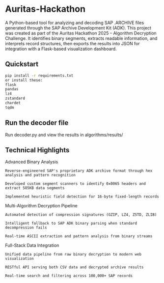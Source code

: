 # Auritas-Hackathon

A Python-based tool for analyzing and decoding SAP .ARCHIVE files generated through the SAP Archive Development Kit (ADK).
This project was created as part of the Auritas Hackathon 2025 – Algorithm Decryption Challenge.
It identifies binary segments, extracts readable information, and interprets record structures,
then exports the results into JSON for integration with a Flask-based visualization dashboard.

## Quickstart
```bash
pip install -r requirements.txt
or install these:
flask
pandas
lz4
zstandard
chardet
tqdm
```
## Run the decoder file
Run decoder.py and view the results in algorithms/results/ 


## Technical Highlights

Advanced Binary Analysis

    Reverse-engineered SAP's proprietary ADK archive format through hex analysis and pattern recognition

    Developed custom segment scanners to identify 0x0065 headers and extract 585KB data segments

    Implemented heuristic field detection for 16-byte fixed-length records

Multi-Algorithm Decryption Pipeline

    Automated detection of compression signatures (GZIP, LZ4, ZSTD, ZLIB)

    Intelligent fallback to SAP ADK binary parsing when standard decompression fails

    Real-time ASCII extraction and pattern analysis from binary streams

Full-Stack Data Integration

    Unified data pipeline from raw binary decryption to modern web visualization

    RESTful API serving both CSV data and decrypted archive results

    Real-time search and filtering across 100,000+ SAP records
